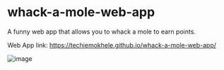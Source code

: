 # whack-a-mole-web-app
A funny web app that allows you to whack a mole to earn points.

Web App link: https://techiemokhele.github.io/whack-a-mole-web-app/

![image](https://user-images.githubusercontent.com/67394147/131595301-13fedef3-1e3e-47c6-8ac9-8bd5fd46af27.png)
